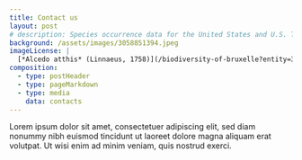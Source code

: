 ```yaml
---
title: Contact us
layout: post
# description: Species occurrence data for the United States and U.S. Territories.
background: /assets/images/3058851394.jpeg
imageLicense: |
  [*Alcedo atthis* (Linnaeus, 1758)](/biodiversity-of-bruxelle?entity=3058851394&view=TABLE) observed in Belgium by jrassart (licensed under http://creativecommons.org/licenses/by-nc/4.0/)
composition:
  - type: postHeader
  - type: pageMarkdown
  - type: media
    data: contacts
---
```


Lorem ipsum dolor sit amet, consectetuer adipiscing elit, sed diam nonummy nibh euismod tincidunt ut laoreet dolore magna aliquam erat volutpat. Ut wisi enim ad minim veniam, quis nostrud exerci.
